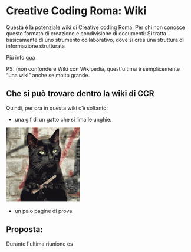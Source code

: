 <!-- TITLE: Creative Coding Roma -->
<!-- SUBTITLE: ..the wiki -->

# Creative Coding Roma: Wiki

Questa è la potenziale wiki di Creative coding Roma.
Per chi non conosce questo formato di creazione e condivisione di documenti: Si tratta basicamente di uno strumento collaborativo, dove si crea una struttura di informazione strutturata 

Più info [qua](https://it.wikipedia.org/wiki/Wiki) 

PS: (non confondere Wiki con Wikipedia, quest'ultima è semplicemente “una wiki” anche se molto grande.

## Che si può trovare dentro la wiki di CCR
Quindi, per ora in questa wiki c’è soltanto:

- una gif di un gatto che si lima le unghie:

![Giphy Downsized](/uploads/giphy-downsized.gif "Giphy Downsized")

- un paio pagine di prova

## Proposta:
Durante l'ultima riunione es